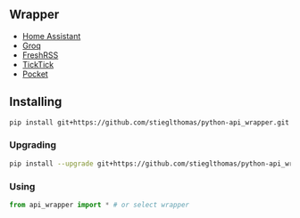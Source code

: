 ## Wrapper
- [Home Assistant](https://developers.home-assistant.io/docs/api/rest/)
- [Groq](https://console.groq.com/docs/quickstart)
- [FreshRSS](https://freshrss.github.io/FreshRSS/en/developers/06_Fever_API.html)
- [TickTick](https://developer.ticktick.com/)
- [Pocket](https://getpocket.com/developer/docs/)

## Installing
```sh
pip install git+https://github.com/stieglthomas/python-api_wrapper.git
```

### Upgrading
```sh
pip install --upgrade git+https://github.com/stieglthomas/python-api_wrapper.git
```

### Using
```python
from api_wrapper import * # or select wrapper
```